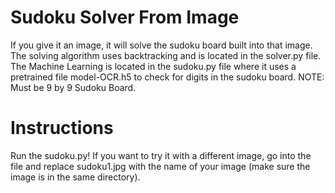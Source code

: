 # Sudoku Solver From Image
If you give it an image, it will solve the sudoku board built into that image. The solving algorithm uses backtracking and is located in the solver.py file. The Machine Learning is located in the sudoku.py file where it uses a pretrained file model-OCR.h5 to check for digits in the sudoku board. NOTE: Must be 9 by 9 Sudoku Board.
# Instructions
Run the sudoku.py! If you want to try it with a different image, go into the file and replace sudoku1.jpg with the name of your image (make sure the image is in the same directory).
